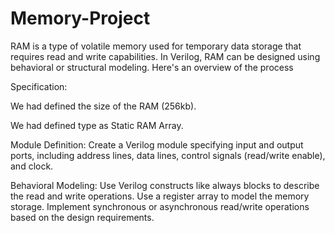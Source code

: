# Memory-Project
RAM is a type of volatile memory used for temporary data storage that requires read and write capabilities. In Verilog, RAM can be designed using behavioral or structural modeling. 
Here's an overview of the process

Specification:

We had defined the size of the RAM (256kb).

We had defined type as Static RAM Array.

Module Definition:
Create a Verilog module specifying input and output ports, including address lines, data lines, control signals (read/write enable), and clock.

Behavioral Modeling:
Use Verilog constructs like always blocks to describe the read and write operations.
Use a register array to model the memory storage.
Implement synchronous or asynchronous read/write operations based on the design requirements.
